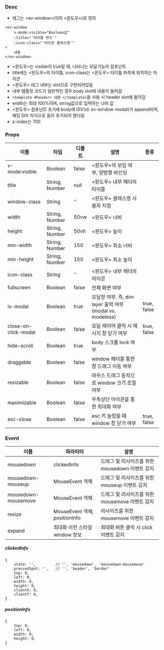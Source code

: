 
### Desc
 - 태그는 &lt;ev-window&gt;(이하 <윈도우>)로 정의

```
<ev-window
    v-mode:visible="Boolean값"
    :title="'타이틀 변수'"
    :icon-class="'아이콘 클래스명'"
>
    내용
</ev-window>
```

 - <윈도우>는 visible이 true일 때, 나타나는 모달기능의 컴포넌트
 - title에는 <윈도우>의 타이틀, icon-class는 <윈도우> 타이틀 좌측에 위치하는 아이콘
 - <윈도우> 태그 내부는 slot으로 구현되어있음
 - 내부 템플릿 코드가 일반적인 경우 body slot에 내용이 들어감
 - `<template #header> 내용 </template>`을 사용 시 header slot에 들어감  
 - width는 최대 100%이며, string값으로 입력하는 너비 값
 - <윈도우> 컴포넌트 초기에 body에 DIV(id: ev-window-modal)가 append되며, 해당 DIV 자식으로 돔이 추가되어 렌더링
 - z-index는 700
 


### Props
| 이름                   | 타입 | 디폴트 | 설명                                             | 종류          |
|----------------------| ---- | ----- |------------------------------------------------|-------------|
| v-mode:visible       | Boolean | false | <윈도우>의 보임 여부, 양방향 바인딩                          |             |
| title                | String, Number | null | <윈도우> 내부 헤더의 타이틀                               |
| window-class         | String | '' | <윈도우> 클래스명 사용자 지정                              |             |
| width                | String, Number | 50vw | <윈도우> 너비                                       |             |
| height               | String, Number | 50vh | <윈도우> 높이                                       |             |
| min-width            | String, Number | 150 | <윈도우> 최소 너비                                    |             |
| min-height           | String, Number | 150 | <윈도우> 최소 높이                                    |             |
| icon-class           | String | '' | <윈도우> 내부 헤더의 아이콘                               |             |
| fullscreen           | Boolean | false | 전체 화면 여부                                       |
| is-modal             | Boolean | true | 모달창 여부. 즉, dim layer 출력 여부(modal vs. modeless) | true, false |
| close-on-click-modal | Boolean | false | 모달 레이어 클릭 시 메시지 창 닫기 여부                        | true, false |
| hide-scroll          | Boolean | true | body 스크롤 lock 여부                               |
| draggable            | Boolean | false | window 헤더를 통한 창 드래그 이동 여부                      |
| resizable            | Boolean | false | 마우스 드래그 동작으로 window 크기 조절 여부                   |
| maximizable          | Boolean | false | 우측상단 아이콘을 통한 최대화 여부                            |
| esc-close            | Boolean | false | esc 키 눌렀을 때 window 창 닫기 여부                     | true, false |

### Event

| 이름 | 파라미터 | 설명 |
| --- | --- | --- |
| mousedown | clickedInfo | 드래그 및 리사이즈를 위한 mousedown 이벤트 감지 |
| mousedown-mouseup | MouseEvent 객체 | 드래그 및 리사이즈를 위한 mouseup 이벤트 감지   |
| mousedown-mousemove | MouseEvent 객체 | 드래그 및 리사이즈를 위한 mousemove 이벤트 감지 |
| resize | MouseEvent 객체, positionInfo | 리사이즈를 위한 mousemove 이벤트 감지 |
| expand | 최대화 이전 스타일 window 정보 | 최대화 버튼 클릭 시 click 이벤트 감지 |

##### clickedInfo
```
{
    state: '',         // '', 'mousedown', 'mousedown-mousemove'
    pressedSpot: '',   // '', 'header', 'border'
    top: 0,
    left: 0,
    width: 0,
    height: 0,
    clientX: 0,
    clientY: 0,
}
```

##### positionInfo
```
{
    top: 0,
    left: 0, 
    width: 0,
    height: 0, 
}
```
